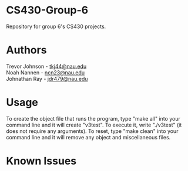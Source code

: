 # CS430-Group-6
Repository for group 6's CS430 projects.

# Authors
Trevor Johnson - tkj44@nau.edu  
Noah Nannen - ncn23@nau.edu  
Johnathan Ray - jdr479@nau.edu  
  
# Usage
To create the object file that runs the program, type "make all" into your command line and it will create "v3test". To execute it, write "./v3test" (it does not require any arguments). To reset, type "make clean" into your command line and it will remove any object and miscellaneous files.
  
# Known Issues
